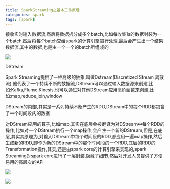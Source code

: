 ```yaml
---
title: SparkStreaming之基本工作原理
categories: spark  
tags: [spark]
---
```




接收实时输入数据流,然后将数据拆分成多个batch,比如每收集1s的数据封装为一个batch,然后将每个batch交给spark的计算引擎进行处理,最后会产生出一个结果数据流,其中的数据,也是由一个一个的batch所组成的

![](http://ols7leonh.bkt.clouddn.com//assert/img/bigdata/spark从入门到精通_笔记/sparkstreaming_yuanli.png)


DStream

Spark Streaming提供了一种高级的抽象,叫做Dstream(Discretized Stream 离散流),他代表了一个持续不断的数据流,DStream可以通过输入数据源来创建,比如:Kafka,Flume,Kinesis,也可以通过对其他DStream应用高阶函数来创建,比如:map,reduce,join,window

DStream的内部,其实是一系列持续不断产生的RDD,DStream中的每个RDD都包含了一个时间段内的数据


对DStream应用的算子,比如map,其实在底层会被翻译为对DStream中每个RDD的操作,比如对一个DStream执行一个map操作,会产生一个新的DStream,但是,在底层,其实其原理为,对输入DStream中每个时间段的RDD,都应用一遍map操作,然后生成新的RDD,即作为新的DStream中的那个时间段的一个RDD,底层的RDD的Transformation操作,其实,还是由spark core的计算引擎来实现的,spark Streaming对spark core进行了一层封装,隐藏了细节,然后对开发人员提供了方便易用的高层次的API

![](http://ols7leonh.bkt.clouddn.com//assert/img/bigdata/spark从入门到精通_笔记/DStream2.png)

![](http://ols7leonh.bkt.clouddn.com//assert/img/bigdata/spark从入门到精通_笔记/SparkStreaming之基本工作原理.png)


